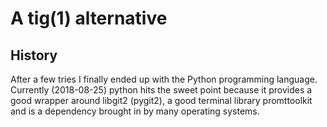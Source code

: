 # A tig(1) alternative

## History

After a few tries I finally ended up with the Python programming language.
Currently (2018-08-25) python hits the sweet point because it provides a good
wrapper around libgit2 (pygit2), a good terminal library promttoolkit and is a
dependency brought in by many operating systems.
